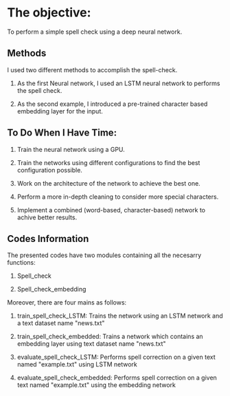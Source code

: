 # The objective:
To perform a simple spell check using a deep neural network.
## Methods
I used two different methods to accomplish the spell-check.

1. As the first Neural network, I used an LSTM neural network to performs the spell check.


2. As the second example, I introduced a pre-trained character based embedding layer for the input.

## To Do When I Have Time:

1. Train the neural network using a GPU.

2. Train the networks using different configurations to find the best configuration possible.

3. Work on the architecture of the network to achieve the best one.

4. Perform a more in-depth cleaning to consider more special characters.

5. Implement a combined (word-based, character-based) network to achive better results.

## Codes Information

The presented codes have two modules containing all the necesarry functions:

1. Spell_check

2. Spell_check_embedding

Moreover, there are four mains as follows:

1. train_spell_check_LSTM: Trains the network using an LSTM network and a text dataset name "news.txt"

2. train_spell_check_embedded: Trains a network which contains an embedding layer using text dataset name "news.txt"

3. evaluate_spell_check_LSTM: Performs spell correction on a given text named "example.txt" using LSTM network

4. evaluate_spell_check_embedded: Performs spell correction on a given text named "example.txt" using the embedding network
